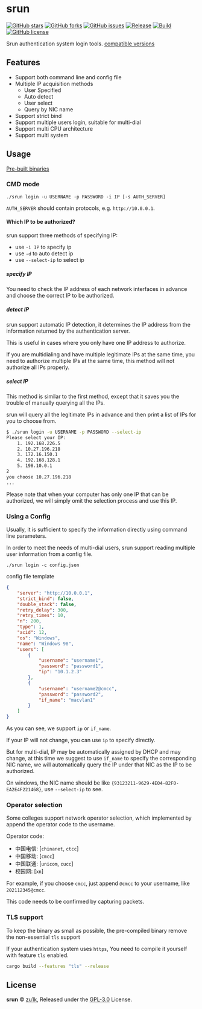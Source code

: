 # srun

[![GitHub stars](https://img.shields.io/github/stars/zu1k/srun)](https://github.com/zu1k/srun/stargazers)
[![GitHub forks](https://img.shields.io/github/forks/zu1k/srun)](https://github.com/zu1k/srun/network)
[![GitHub issues](https://img.shields.io/github/issues/zu1k/srun)](https://github.com/zu1k/srun/issues)
[![Release](https://img.shields.io/github/release/zu1k/srun)](https://github.com/zu1k/srun/releases)
[![Build](https://github.com/zu1k/srun/actions/workflows/build-test.yml/badge.svg)](https://github.com/zu1k/srun/actions/workflows/build-test.yml)
[![GitHub license](https://img.shields.io/github/license/zu1k/srun)](https://github.com/zu1k/srun/blob/master/LICENSE)

Srun authentication system login tools. [compatible versions](https://github.com/zu1k/srun/discussions/8)

## Features

- Support both command line and config file
- Multiple IP acquisition methods
  - User Specified
  - Auto detect
  - User select
  - Query by NIC name
- Support strict bind
- Support multiple users login, suitable for multi-dial
- Support multi CPU architecture
- Support multi system

## Usage

[Pre-built binaries](https://github.com/zu1k/srun/releases)

### CMD mode

```
./srun login -u USERNAME -p PASSWORD -i IP [-s AUTH_SERVER]
```

`AUTH_SERVER` should contain protocols, e.g. `http://10.0.0.1`.

#### Which IP to be authorized?

srun support three methods of specifying IP:

- use `-i IP` to specify ip
- use `-d` to auto detect ip
- use `--select-ip` to select ip

##### specify IP

You need to check the IP address of each network interfaces in advance and choose the correct IP to be authorized.

##### detect IP

srun support automatic IP detection, it determines the IP address from the information returned by the authentication server.

This is useful in cases where you only have one IP address to authorize.

If you are multidialing and have multiple legitimate IPs at the same time, you need to authorize multiple IPs at the same time, this method will not authorize all IPs properly.

##### select IP

This method is similar to the first method, except that it saves you the trouble of manually querying all the IPs.

srun will query all the legitimate IPs in advance and then print a list of IPs for you to choose from.

```sh
$ ./srun login -u USERNAME -p PASSWORD --select-ip
Please select your IP:
    1. 192.168.226.5
    2. 10.27.196.218
    3. 172.16.150.1
    4. 192.168.128.1
    5. 198.10.0.1
2
you choose 10.27.196.218
...
```

Please note that when your computer has only one IP that can be authorized, we will simply omit the selection process and use this IP.

### Using a Config

Usually, it is sufficient to specify the information directly using command line parameters.

In order to meet the needs of multi-dial users, srun support reading multiple user information from a config file.

```
./srun login -c config.json
```

config file template

```json
{
    "server": "http://10.0.0.1",
    "strict_bind": false,
    "double_stack": false,
    "retry_delay": 300,
    "retry_times": 10,
    "n": 200,
    "type": 1,
    "acid": 12,
    "os": "Windows",
    "name": "Windows 98",
    "users": [
        {
            "username": "username1",
            "password": "password1",
            "ip": "10.1.2.3"
        },
        {
            "username": "username2@cmcc",
            "password": "password2",
            "if_name": "macvlan1"
        }
    ]
}
```

As you can see, we support `ip` or `if_name`.

If your IP will not change, you can use `ip` to specify directly.

But for multi-dial, IP may be automatically assigned by DHCP and may change, at this time we suggest to use `if_name` to specify the corresponding NIC name, we will automatically query the IP under that NIC as the IP to be authorized.

On windows, the NIC name should be like `{93123211-9629-4E04-82F0-EA2E4F221468}`, use `--select-ip` to see.

### Operator selection

Some colleges support network operator selection, which implemented by append the operator code to the username.

Operator code:

- 中国电信: [`chinanet`, `ctcc`] 
- 中国移动: [`cmcc`] 
- 中国联通: [`unicom`, `cucc`]
- 校园网: [`xn`] 

For example, if you choose `cmcc`, just append `@cmcc` to your username, like `202112345@cmcc`.

This code needs to be confirmed by capturing packets.

### TLS support

To keep the binary as small as possible, the pre-compiled binary remove the non-essential `tls` support

If your authentication system uses `https`, You need to compile it yourself with feature `tls` enabled.

```sh
cargo build --features "tls" --release
```

## License

**srun** © [zu1k](https://github.com/zu1k), Released under the [GPL-3.0](./LICENSE) License.<br>
